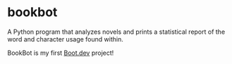# bookbot
A Python program that analyzes novels and prints a statistical report of the word and character usage found within.

BookBot is my first [Boot.dev](https://www.boot.dev) project!

